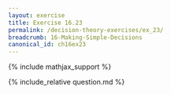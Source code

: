 ```yaml
---
layout: exercise
title: Exercise 16.23
permalink: /decision-theory-exercises/ex_23/
breadcrumb: 16-Making-Simple-Decisions
canonical_id: ch16ex23
---
```


{% include mathjax_support %}
<div id="hiddden">{% include_relative question.md %}</div>